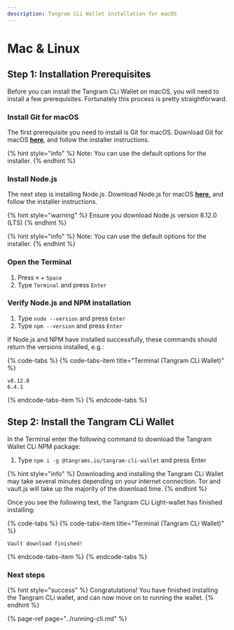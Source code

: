 ```yaml
---
description: Tangram CLi Wallet installation for macOS
---
```


# Mac & Linux

## Step 1: Installation Prerequisites

Before you can install the Tangram CLi Wallet on macOS, you will need to install a few prerequisites. Fortunately this process is pretty straightforward.

### Install Git for macOS

The first prerequisite you need to install is Git for macOS. Download Git for macOS [**here**](https://git-scm.com/download/mac), and follow the installer instructions.

{% hint style="info" %}
Note: You can use the default options for the installer.
{% endhint %}

### Install Node.js

The next step is installing Node.js. Download Node.js for macOS [**here**](https://nodejs.org/en/#download)**,** and follow the installer instructions.

{% hint style="warning" %}
Ensure you download Node.js version 8.12.0 \(LTS\)
{% endhint %}

{% hint style="info" %}
Note: You can use the default options for the installer.
{% endhint %}

### Open the Terminal

1. Press `⌘` + `Space` 
2. Type `Terminal` and press `Enter`

### Verify Node.js and NPM installation

1. Type `node --version` and press `Enter`
2. Type `npm --version` and press `Enter`

If Node.js and NPM have installed successfully, these commands should return the versions installed, e.g.:

{% code-tabs %}
{% code-tabs-item title="Terminal \(Tangram CLi Wallet\)" %}
```text
v8.12.0
6.4.1
```
{% endcode-tabs-item %}
{% endcode-tabs %}

## Step 2: Install the Tangram CLi Wallet

In the Terminal enter the following command to download the Tangram Wallet CLi NPM package:

1. Type `npm i -g @tangrams.io/tangram-cli-wallet` and press Enter

{% hint style="info" %}
Downloading and installing the Tangram CLi Wallet may take several minutes depending on your internet connection. Tor and vault.js will take up the majority of the download time.
{% endhint %}

Once you see the following text, the Tangram CLi Light-wallet has finished installing:

{% code-tabs %}
{% code-tabs-item title="Terminal \(Tangram CLi Wallet\)" %}
```text
Vault download finished!
```
{% endcode-tabs-item %}
{% endcode-tabs %}

### Next steps <a id="next-steps"></a>

{% hint style="success" %}
Congratulations! You have finished installing the Tangram CLi wallet, and can now move on to running the wallet.
{% endhint %}

{% page-ref page="../running-cli.md" %}



